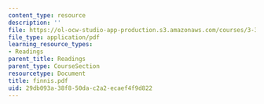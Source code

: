 ```yaml
---
content_type: resource
description: ''
file: https://ol-ocw-studio-app-production.s3.amazonaws.com/courses/3-320-atomistic-computer-modeling-of-materials-sma-5107-spring-2005/29db093a38f850dac2a2ecaef4f9d822_finnis.pdf
file_type: application/pdf
learning_resource_types:
- Readings
parent_title: Readings
parent_type: CourseSection
resourcetype: Document
title: finnis.pdf
uid: 29db093a-38f8-50da-c2a2-ecaef4f9d822
---
```


